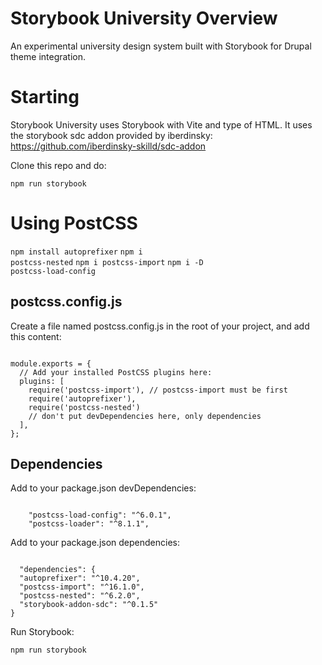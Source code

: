 # Storybook University Overview

An experimental university design system built with Storybook for Drupal theme integration.

# Starting

Storybook University uses Storybook with Vite and type of HTML. It uses the storybook sdc addon provided by iberdinsky: https://github.com/iberdinsky-skilld/sdc-addon

Clone this repo and do:

<code>npm run storybook</code>


# Using PostCSS

<code>npm install autoprefixer</code>
<code>npm i postcss-nested</code>
<code>npm i postcss-import</code>
<code>npm i -D postcss-load-config</code>

## postcss.config.js
Create a file named postcss.config.js in the root of your project, and add this content:

<code>
module.exports = {
  // Add your installed PostCSS plugins here:
  plugins: [
    require('postcss-import'), // postcss-import must be first
    require('autoprefixer'),
    require('postcss-nested')
    // don't put devDependencies here, only dependencies
  ],
};
</code>

## Dependencies

Add to your package.json devDependencies:

<code>
    "postcss-load-config": "^6.0.1",
    "postcss-loader": "^8.1.1",
</code>


Add to your package.json dependencies:

<code>
  "dependencies": {
  "autoprefixer": "^10.4.20",
  "postcss-import": "^16.1.0",
  "postcss-nested": "^6.2.0",
  "storybook-addon-sdc": "^0.1.5"
}
</code>

Run Storybook:

<code>npm run storybook</code>
